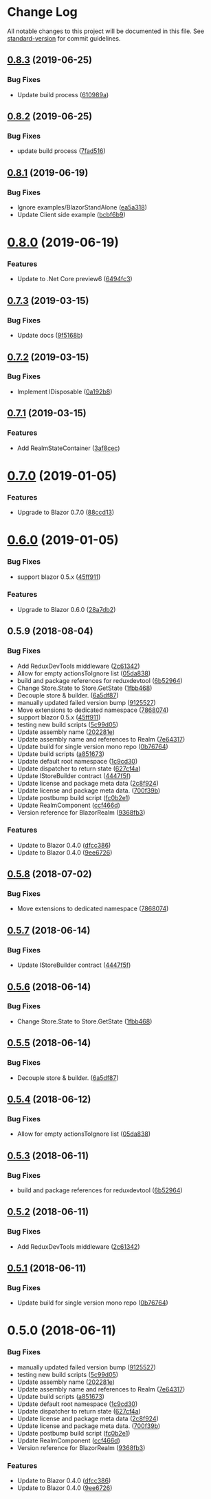 # Change Log

All notable changes to this project will be documented in this file. See [standard-version](https://github.com/conventional-changelog/standard-version) for commit guidelines.

<a name="0.8.3"></a>
## [0.8.3](https://github.com/dworthen/BlazorRealm/compare/v0.8.2...v0.8.3) (2019-06-25)


### Bug Fixes

* Update build process ([610989a](https://github.com/dworthen/BlazorRealm/commit/610989a))



<a name="0.8.2"></a>
## [0.8.2](https://github.com/dworthen/BlazorRealm/compare/v0.8.1...v0.8.2) (2019-06-25)


### Bug Fixes

* update build process ([7fad516](https://github.com/dworthen/BlazorRealm/commit/7fad516))



<a name="0.8.1"></a>
## [0.8.1](https://github.com/dworthen/BlazorRealm/compare/v0.8.0...v0.8.1) (2019-06-19)


### Bug Fixes

* Ignore examples/BlazorStandAlone ([ea5a318](https://github.com/dworthen/BlazorRealm/commit/ea5a318))
* Update Client side example ([bcbf6b9](https://github.com/dworthen/BlazorRealm/commit/bcbf6b9))



<a name="0.8.0"></a>
# [0.8.0](https://github.com/dworthen/BlazorRealm/compare/v0.7.3...v0.8.0) (2019-06-19)


### Features

* Update to .Net Core preview6 ([6494fc3](https://github.com/dworthen/BlazorRealm/commit/6494fc3))



<a name="0.7.3"></a>
## [0.7.3](https://github.com/dworthen/BlazorRealm/compare/v0.7.2...v0.7.3) (2019-03-15)


### Bug Fixes

* Update docs ([9f5168b](https://github.com/dworthen/BlazorRealm/commit/9f5168b))



<a name="0.7.2"></a>
## [0.7.2](https://github.com/dworthen/BlazorRealm/compare/v0.7.1...v0.7.2) (2019-03-15)


### Bug Fixes

* Implement IDisposable ([0a192b8](https://github.com/dworthen/BlazorRealm/commit/0a192b8))



<a name="0.7.1"></a>
## [0.7.1](https://github.com/dworthen/BlazorRealm/compare/v0.7.0...v0.7.1) (2019-03-15)


### Features

* Add RealmStateContainer ([3af8cec](https://github.com/dworthen/BlazorRealm/commit/3af8cec))



<a name="0.7.0"></a>
# [0.7.0](https://github.com/dworthen/BlazorRealm/compare/v0.6.0...v0.7.0) (2019-01-05)


### Features

* Upgrade to Blazor 0.7.0 ([88ccd13](https://github.com/dworthen/BlazorRealm/commit/88ccd13))



<a name="0.6.0"></a>
# [0.6.0](https://github.com/dworthen/BlazorRealm/compare/v0.5.8...v0.6.0) (2019-01-05)


### Bug Fixes

* support blazor 0.5.x ([45ff911](https://github.com/dworthen/BlazorRealm/commit/45ff911))


### Features

* Upgrade to Blazor 0.6.0 ([28a7db2](https://github.com/dworthen/BlazorRealm/commit/28a7db2))



<a name="0.5.9"></a>
## 0.5.9 (2018-08-04)


### Bug Fixes

* Add ReduxDevTools middleware ([2c61342](https://github.com/dworthen/BlazorRealm/commit/2c61342))
* Allow for empty actionsToIgnore list ([05da838](https://github.com/dworthen/BlazorRealm/commit/05da838))
* build and package references for reduxdevtool ([6b52964](https://github.com/dworthen/BlazorRealm/commit/6b52964))
* Change Store.State to Store.GetState ([1fbb468](https://github.com/dworthen/BlazorRealm/commit/1fbb468))
* Decouple store & builder. ([6a5df87](https://github.com/dworthen/BlazorRealm/commit/6a5df87))
* manually updated failed version bump ([9125527](https://github.com/dworthen/BlazorRealm/commit/9125527))
* Move extensions to dedicated namespace ([7868074](https://github.com/dworthen/BlazorRealm/commit/7868074))
* support blazor 0.5.x ([45ff911](https://github.com/dworthen/BlazorRealm/commit/45ff911))
* testing new build scripts ([5c99d05](https://github.com/dworthen/BlazorRealm/commit/5c99d05))
* Update assembly name ([202281e](https://github.com/dworthen/BlazorRealm/commit/202281e))
* Update assembly name and references to Realm ([7e64317](https://github.com/dworthen/BlazorRealm/commit/7e64317))
* Update build for single version mono repo ([0b76764](https://github.com/dworthen/BlazorRealm/commit/0b76764))
* Update build scripts ([a851673](https://github.com/dworthen/BlazorRealm/commit/a851673))
* Update default root namespace ([1c9cd30](https://github.com/dworthen/BlazorRealm/commit/1c9cd30))
* Update dispatcher to return state ([627cf4a](https://github.com/dworthen/BlazorRealm/commit/627cf4a))
* Update IStoreBuilder contract ([4447f5f](https://github.com/dworthen/BlazorRealm/commit/4447f5f))
* Update license and package meta data ([2c8f924](https://github.com/dworthen/BlazorRealm/commit/2c8f924))
* Update license and package meta data. ([700f39b](https://github.com/dworthen/BlazorRealm/commit/700f39b))
* Update postbump build script ([fc0b2e1](https://github.com/dworthen/BlazorRealm/commit/fc0b2e1))
* Update RealmComponent ([ccf466d](https://github.com/dworthen/BlazorRealm/commit/ccf466d))
* Version reference for BlazorRealm ([9368fb3](https://github.com/dworthen/BlazorRealm/commit/9368fb3))


### Features

* Update to Blazor 0.4.0 ([dfcc386](https://github.com/dworthen/BlazorRealm/commit/dfcc386))
* Update to Blazor 0.4.0 ([9ee6726](https://github.com/dworthen/BlazorRealm/commit/9ee6726))



<a name="0.5.8"></a>
## [0.5.8](https://github.com/dworthen/BlazorRealm/compare/v0.5.7...v0.5.8) (2018-07-02)


### Bug Fixes

* Move extensions to dedicated namespace ([7868074](https://github.com/dworthen/BlazorRealm/commit/7868074))



<a name="0.5.7"></a>
## [0.5.7](https://github.com/dworthen/BlazorRealm/compare/v0.5.6...v0.5.7) (2018-06-14)


### Bug Fixes

* Update IStoreBuilder contract ([4447f5f](https://github.com/dworthen/BlazorRealm/commit/4447f5f))



<a name="0.5.6"></a>
## [0.5.6](https://github.com/dworthen/BlazorRealm/compare/v0.5.5...v0.5.6) (2018-06-14)


### Bug Fixes

* Change Store.State to Store.GetState ([1fbb468](https://github.com/dworthen/BlazorRealm/commit/1fbb468))



<a name="0.5.5"></a>
## [0.5.5](https://github.com/dworthen/BlazorRealm/compare/v0.5.4...v0.5.5) (2018-06-14)


### Bug Fixes

* Decouple store & builder. ([6a5df87](https://github.com/dworthen/BlazorRealm/commit/6a5df87))



<a name="0.5.4"></a>
## [0.5.4](https://github.com/dworthen/BlazorRealm/compare/v0.5.3...v0.5.4) (2018-06-12)


### Bug Fixes

* Allow for empty actionsToIgnore list ([05da838](https://github.com/dworthen/BlazorRealm/commit/05da838))



<a name="0.5.3"></a>
## [0.5.3](https://github.com/dworthen/BlazorRealm/compare/v0.5.2...v0.5.3) (2018-06-11)


### Bug Fixes

* build and package references for reduxdevtool ([6b52964](https://github.com/dworthen/BlazorRealm/commit/6b52964))



<a name="0.5.2"></a>
## [0.5.2](https://github.com/dworthen/BlazorRealm/compare/v0.5.1...v0.5.2) (2018-06-11)


### Bug Fixes

* Add ReduxDevTools middleware ([2c61342](https://github.com/dworthen/BlazorRealm/commit/2c61342))



<a name="0.5.1"></a>
## [0.5.1](https://github.com/dworthen/BlazorRealm/compare/v0.5.0...v0.5.1) (2018-06-11)


### Bug Fixes

* Update build for single version mono repo ([0b76764](https://github.com/dworthen/BlazorRealm/commit/0b76764))



<a name="0.5.0"></a>
# 0.5.0 (2018-06-11)


### Bug Fixes

* manually updated failed version bump ([9125527](https://github.com/dworthen/BlazorRealm/commit/9125527))
* testing new build scripts ([5c99d05](https://github.com/dworthen/BlazorRealm/commit/5c99d05))
* Update assembly name ([202281e](https://github.com/dworthen/BlazorRealm/commit/202281e))
* Update assembly name and references to Realm ([7e64317](https://github.com/dworthen/BlazorRealm/commit/7e64317))
* Update build scripts ([a851673](https://github.com/dworthen/BlazorRealm/commit/a851673))
* Update default root namespace ([1c9cd30](https://github.com/dworthen/BlazorRealm/commit/1c9cd30))
* Update dispatcher to return state ([627cf4a](https://github.com/dworthen/BlazorRealm/commit/627cf4a))
* Update license and package meta data ([2c8f924](https://github.com/dworthen/BlazorRealm/commit/2c8f924))
* Update license and package meta data. ([700f39b](https://github.com/dworthen/BlazorRealm/commit/700f39b))
* Update postbump build script ([fc0b2e1](https://github.com/dworthen/BlazorRealm/commit/fc0b2e1))
* Update RealmComponent ([ccf466d](https://github.com/dworthen/BlazorRealm/commit/ccf466d))
* Version reference for BlazorRealm ([9368fb3](https://github.com/dworthen/BlazorRealm/commit/9368fb3))


### Features

* Update to Blazor 0.4.0 ([dfcc386](https://github.com/dworthen/BlazorRealm/commit/dfcc386))
* Update to Blazor 0.4.0 ([9ee6726](https://github.com/dworthen/BlazorRealm/commit/9ee6726))
